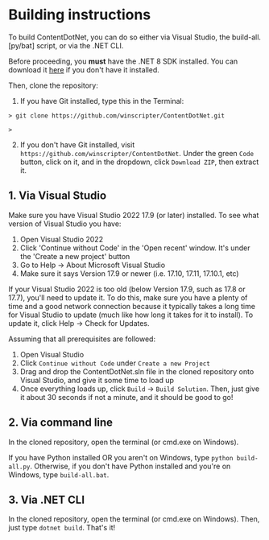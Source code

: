 # Building instructions
To build ContentDotNet, you can do so either via Visual Studio, the build-all.[py/bat]
script, or via the .NET CLI.

Before proceeding, you **must** have the .NET 8 SDK installed. You can download it [here](https://dotnet.microsoft.com/en-us/download/dotnet/8.0) if you
don't have it installed.

Then, clone the repository:
1. If you have Git installed, type this in the Terminal:
```
> git clone https://github.com/winscripter/ContentDotNet.git

>
```
2. If you don't have Git installed, visit `https://github.com/winscripter/ContentDotNet`. Under the green `Code` button, click on it, and in the dropdown, click `Download ZIP`, then extract it.

## 1. Via Visual Studio
Make sure you have Visual Studio 2022 17.9 (or later) installed. To see what version of
Visual Studio you have:

1. Open Visual Studio 2022
2. Click 'Continue without Code' in the 'Open recent' window. It's under the 'Create a new project' button
3. Go to Help -&gt; About Microsoft Visual Studio
4. Make sure it says Version 17.9 or newer (i.e. 17.10, 17.11, 17.10.1, etc)

If your Visual Studio 2022 is too old (below Version 17.9, such as 17.8 or 17.7), you'll
need to update it. To do this, make sure you have a plenty of time and a good network connection
because it typically takes a long time for Visual Studio to update (much like how long it takes
for it to install). To update it, click Help -&gt; Check for Updates.

Assuming that all prerequisites are followed:
1. Open Visual Studio
2. Click `Continue without Code` under `Create a new Project`
3. Drag and drop the ContentDotNet.sln file in the cloned repository onto Visual Studio, and give it some time to load up
4. Once everything loads up, click `Build` -&gt; `Build Solution`. Then, just give it about 30 seconds if not a minute, and it should be good to go!

## 2. Via command line
In the cloned repository, open the terminal (or cmd.exe on Windows).

If you have Python installed OR you aren't on Windows, type `python build-all.py`.
Otherwise, if you don't have Python installed and you're on Windows, type `build-all.bat`.

## 3. Via .NET CLI
In the cloned repository, open the terminal (or cmd.exe on Windows).
Then, just type `dotnet build`. That's it!
